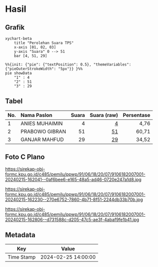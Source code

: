 # Hasil

## Grafik

```mermaid
xychart-beta
    title "Perolehan Suara TPS"
    x-axis [01, 02, 03]
    y-axis "Suara" 0 --> 51
    bar [4, 51, 29]
```

```mermaid
%%{init: {"pie": {"textPosition": 0.5}, "themeVariables": {"pieOuterStrokeWidth": "5px"}} }%%
pie showData
    "1" : 4
    "2" : 51
    "3" : 29
```

## Tabel

| No. | Nama Paslon    | Suara | Suara (raw) | Persentase |
|:--- |:-------------- | -----:| -----------:| ----------:|
| 1   | ANIES MUHAIMIN | 4     | [4][p-1]    | 4,76       |
| 2   | PRABOWO GIBRAN | 51    | [51][p-2]   | 60,71      |
| 3   | GANJAR MAHFUD  | 29    | [29][p-3]   | 34,52      |


[p-1]: https://github.com/gigit-pemilu/pemilu-2024-91-papua/blob/main/pilpres/hitung-suara/sub/91-papua/sub/06-biak-numfor/sub/18-poiru/sub/2007-andei-sup/sub/001-tps/sub/paslon-1.txt
[p-2]: https://github.com/gigit-pemilu/pemilu-2024-91-papua/blob/main/pilpres/hitung-suara/sub/91-papua/sub/06-biak-numfor/sub/18-poiru/sub/2007-andei-sup/sub/001-tps/sub/paslon-2.txt
[p-3]: https://github.com/gigit-pemilu/pemilu-2024-91-papua/blob/main/pilpres/hitung-suara/sub/91-papua/sub/06-biak-numfor/sub/18-poiru/sub/2007-andei-sup/sub/001-tps/sub/paslon-3.txt

## Foto C Plano

https://sirekap-obj-formc.kpu.go.id/c485/pemilu/ppwp/91/06/18/20/07/9106182007001-20240215-162041--0af6bee6-e165-48a5-ad46-0720e247a1d8.jpg

https://sirekap-obj-formc.kpu.go.id/c485/pemilu/ppwp/91/06/18/20/07/9106182007001-20240215-162230--270e6752-7860-4b71-8f51-2244db33b70b.jpg

https://sirekap-obj-formc.kpu.go.id/c485/pemilu/ppwp/91/06/18/20/07/9106182007001-20240215-162806--d731588c-d205-47c5-ae3f-4abaf9fe1b41.jpg


## Metadata

| Key        | Value               |
| ---------- | ------------------- |
| Time Stamp | 2024-02-25 14:00:00 |



